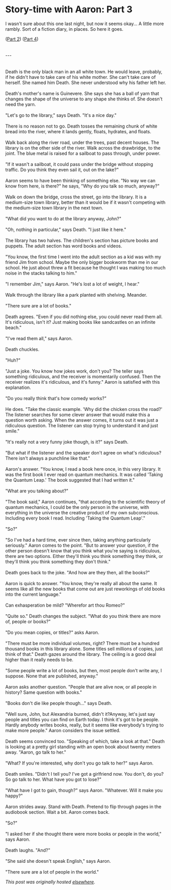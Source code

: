 # Story-time with Aaron: Part 3

<span class="Apple-style-span"><div>I wasn't sure about this one last night, but now it seems okay...  A little more rambly.  Sort of a fiction diary, in places.  So here it goes.</div>
<div>(<a href="http://planspace.blogspot.com/2010/04/story-time-with-aaron-part-2.html">Part 2</a>) (<a href="http://planspace.blogspot.com/2010/04/story-time-with-aaron-part-4.html">Part 4</a>)</div>
<div><br></div>
<div><br></div>
<div>---</div>
<div><br></div>
<div><br></div>Death is the only black man in an all white town. He would leave, probably, if he didn't have to take care of his white mother. She can't take care of herself. She named him Death. She never understood why his father left her.<br><br>Death's mother's name is Guinevere. She says she has a ball of yarn that changes the shape of the universe to any shape she thinks of. She doesn't need the yarn.<br><br>"Let's go to the library," says Death. "It's a nice day."<br><br>There is no reason not to go. Death tosses the remaining chunk of white bread into the river, where it lands gently, floats, hydrates, and floats.<br><br>Walk back along the river road, under the trees, past decent houses.  The library is on the other side of the river. Walk across the drawbridge, to the joint. The blue metal is raised for a sailboat to pass through, under power.<br><br>"If it wasn't a sailboat, it could pass under the bridge without stopping traffic. Do you think they even sail it, out on the lake?"<br><br>Aaron seems to have been thinking of something else. "No way we can know from here, is there?" he says, "Why do you talk so much, anyway?"<br><br>Walk on down the bridge, cross the street, go into the library. It is a medium-size town library, better than it would be if it wasn't competing with the medium-size town library in the next town.<br><br>"What did you want to do at the library anyway, John?"<br><br>"Oh, nothing in particular," says Death.  "I just like it here."<br><br>The library has two halves. The children's section has picture books and puppets. The adult section has word books and videos.<br><br>"You know, the first time I went into the adult section as a kid was with my friend Jim from school.  Maybe the only bigger bookworm than me in our school. He just about threw a fit because he thought I was making too much noise in the stacks talking to him."<br><br>"I remember Jim," says Aaron. "He's lost a lot of weight, I hear."<br><br>Walk through the library like a park planted with shelving. Meander.<br><br>"There sure are a lot of books."<br><br>Death agrees. "Even if you did nothing else, you could never read them all. It's ridiculous, isn't it? Just making books like sandcastles on an infinite beach."<br><br>"I've read them all," says Aaron.<br><br>Death chuckles.<br><br>"Huh?"<br><br>"Just a joke. You know how jokes work, don't you? The teller says something ridiculous, and the receiver is momentarily confused. Then the receiver realizes it's ridiculous, and it's funny." Aaron is satisfied with this explanation.<br><br>"Do you really think that's how comedy works?"<br><br>He does. "Take the classic example. 'Why did the chicken cross the road?' The listener searches for some clever answer that would make this a question worth asking. When the answer comes, it turns out it was just a ridiculous question. The listener can stop trying to understand it and just smile."<br><br>"It's really not a very funny joke though, is it?" says Death.<br><br>"But what if the listener and the speaker don't agree on what's ridiculous? There isn't always a punchline like that."<br><br>Aaron's answer. "You know, I read a book here once, in this very library. It was the first book I ever read on quantum mechanics. It was called 'Taking the Quantum Leap.' The book suggested that I had written it."<br><br>"What are you talking about?"<br><br>"The book said," Aaron continues, "that according to the scientific theory of quantum mechanics, I could be the only person in the universe, with everything in the universe the creative product of my own subconscious. Including every book I read. Including 'Taking the Quantum Leap'."<br><br>"So?"<br><br>"So I've had a hard time, ever since then, taking anything particularly seriously." Aaron comes to the point. "But to answer your question, if the other person doesn't know that you think what you're saying is ridiculous, there are two options. Either they'll think you think something they think, or they'll think you think something they don't think."<br><br>Death goes back to the joke.   "And how are they then, all the books?"<br><br>Aaron is quick to answer. "You know, they're really all about the same. It seems like all the new books that come out are just reworkings of old books into the current language."<br><br>Can exhasperation be mild? "Wherefor art thou Romeo?"<br><br>"Quite so." Death changes the subject. "What do you think there are more of, people or books?"<br><br>"Do you mean copies, or titles?" asks Aaron.<br><br>"There must be more individual volumes, right? There must be a hundred thousand books in this library alone. Some titles sell millions of copies, just think of that." Death gazes around the library. The ceiling is a good deal higher than it really needs to be.<br><br>"Some people write a lot of books, but then, most people don't write any, I suppose. None that are published, anyway."<br><br>Aaron asks another question. "People that are alive now, or all people in history? Same question with books."<br><br>"Books don't die like people though..." says Death.<br><br>"Well sure, John, but Alexandria burned, didn't it?Anyway, let's just say people and titles you can find on Earth today. I think it's got to be people. Hardly anybody writes books, really, but it seems like everybody's trying to make more people." Aaron considers the issue settled.<br><br>Death seems convinced too. "Speaking of which, take a look at that." Death is looking at a pretty girl standing with an open book about twenty meters away.  "Aaron, go talk to her."<br><br>"What? If you're interested, why don't you go talk to her?" says Aaron.<br><br>Death smiles. "Didn't I tell you? I've got a girlfriend now. You don't, do you?  So go talk to her. What have you got to lose?"<br><br>"What have I got to gain, though?" says Aaron. "Whatever. Will it make you happy?"<br><br>Aaron strides away. Stand with Death. Pretend to flip through pages in the audiobook section. Wait a bit. Aaron comes back.<br><br>"So?"<br><br>"I asked her if she thought there were more books or people in the world," says Aaron.<br><br>Death laughs. "And?"<br><br>"She said she doesn't speak English," says Aaron.<br><br>"There sure are a lot of people in the world."</span>


*This post was originally hosted [elsewhere](http://planspace.blogspot.com/2010/04/story-time-with-aaron-part-3.html).*
